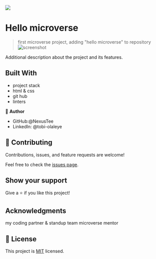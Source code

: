 ![](https://img.shields.io/badge/Microverse-blueviolet)

# Hello microverse

>first microverse project, adding "hello microverse" to repository
![screenshot](./app_screenshot.png)

Additional description about the project and its features.

## Built With

- project stack
- html & css
- git hub 
- linters






👤 **Author**
- GitHub:@NexusTee
- LinkedIn: @tobi-olaleye



## 🤝 Contributing

Contributions, issues, and feature requests are welcome!

Feel free to check the [issues page](../../issues/).

## Show your support

Give a ⭐️ if you like this project!

## Acknowledgments

my coding partner & standup team
microverse
mentor

## 📝 License

This project is [MIT](./MIT.md) licensed.
